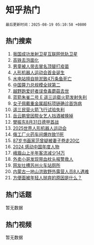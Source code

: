 # 知乎热门

`最后更新时间：2025-08-19 05:10:58 +0800`

## 热门搜索

1. [我国成功发射卫星互联网低轨卫星](https://www.zhihu.com/search?q=%E6%88%91%E5%9B%BD%E6%88%90%E5%8A%9F%E5%8F%91%E5%B0%84%E5%8D%AB%E6%98%9F%E4%BA%92%E8%81%94%E7%BD%91%E4%BD%8E%E8%BD%A8%E5%8D%AB%E6%98%9F)
1. [高铁去泡面化](https://www.zhihu.com/search?q=%E9%AB%98%E9%93%81%E5%8E%BB%E6%B3%A1%E9%9D%A2%E5%8C%96)
1. [男童被人带去冒名顶替打疫苗](https://www.zhihu.com/search?q=%E7%94%B7%E7%AB%A5%E8%A2%AB%E4%BA%BA%E5%B8%A6%E5%8E%BB%E5%86%92%E5%90%8D%E9%A1%B6%E6%9B%BF%E6%89%93%E7%96%AB%E8%8B%97)
1. [人形机器人运动会首金诞生](https://www.zhihu.com/search?q=%E4%BA%BA%E5%BD%A2%E6%9C%BA%E5%99%A8%E4%BA%BA%E8%BF%90%E5%8A%A8%E4%BC%9A%E9%A6%96%E9%87%91%E8%AF%9E%E7%94%9F)
1. [水电站擅自排淤致4万条鱼死亡](https://www.zhihu.com/search?q=%E6%B0%B4%E7%94%B5%E7%AB%99%E6%93%85%E8%87%AA%E6%8E%92%E6%B7%A4%E8%87%B44%E4%B8%87%E6%9D%A1%E9%B1%BC%E6%AD%BB%E4%BA%A1)
1. [中国算力总规模全球第二](https://www.zhihu.com/search?q=%E4%B8%AD%E5%9B%BD%E7%AE%97%E5%8A%9B%E6%80%BB%E8%A7%84%E6%A8%A1%E5%85%A8%E7%90%83%E7%AC%AC%E4%BA%8C)
1. [越野跑爱好者误食毒蘑菇去世](https://www.zhihu.com/search?q=%E8%B6%8A%E9%87%8E%E8%B7%91%E7%88%B1%E5%A5%BD%E8%80%85%E8%AF%AF%E9%A3%9F%E6%AF%92%E8%98%91%E8%8F%87%E5%8E%BB%E4%B8%96)
1. [蓝箭朱雀二号 E 遥三运载火箭发射失利](https://www.zhihu.com/search?q=%E8%93%9D%E7%AE%AD%E6%9C%B1%E9%9B%80%E4%BA%8C%E5%8F%B7%20E%20%E9%81%A5%E4%B8%89%E8%BF%90%E8%BD%BD%E7%81%AB%E7%AE%AD%E5%8F%91%E5%B0%84%E5%A4%B1%E5%88%A9)
1. [女子佩戴重金属超标项链确诊首饰病](https://www.zhihu.com/search?q=%E5%A5%B3%E5%AD%90%E4%BD%A9%E6%88%B4%E9%87%8D%E9%87%91%E5%B1%9E%E8%B6%85%E6%A0%87%E9%A1%B9%E9%93%BE%E7%A1%AE%E8%AF%8A%E9%A6%96%E9%A5%B0%E7%97%85)
1. [遥三民营火箭飞行试验失利](https://www.zhihu.com/search?q=%E9%81%A5%E4%B8%89%E6%B0%91%E8%90%A5%E7%81%AB%E7%AE%AD%E9%A3%9E%E8%A1%8C%E8%AF%95%E9%AA%8C%E5%A4%B1%E5%88%A9)
1. [岳云鹏曾因帮女艺人挡酒被换掉](https://www.zhihu.com/search?q=%E5%B2%B3%E4%BA%91%E9%B9%8F%E6%9B%BE%E5%9B%A0%E5%B8%AE%E5%A5%B3%E8%89%BA%E4%BA%BA%E6%8C%A1%E9%85%92%E8%A2%AB%E6%8D%A2%E6%8E%89)
1. [樊振东8月31日德甲首战](https://www.zhihu.com/search?q=%E6%A8%8A%E6%8C%AF%E4%B8%9C8%E6%9C%8831%E6%97%A5%E5%BE%B7%E7%94%B2%E9%A6%96%E6%88%98)
1. [2025世界人形机器人运动会](https://www.zhihu.com/search?q=2025%E4%B8%96%E7%95%8C%E4%BA%BA%E5%BD%A2%E6%9C%BA%E5%99%A8%E4%BA%BA%E8%BF%90%E5%8A%A8%E4%BC%9A)
1. [俄工厂火药车间爆炸致11死](https://www.zhihu.com/search?q=%E4%BF%84%E5%B7%A5%E5%8E%82%E7%81%AB%E8%8D%AF%E8%BD%A6%E9%97%B4%E7%88%86%E7%82%B8%E8%87%B411%E6%AD%BB)
1. [87岁书画家范曾疑被妻子卷走20亿](https://www.zhihu.com/search?q=87%E5%B2%81%E4%B9%A6%E7%94%BB%E5%AE%B6%E8%8C%83%E6%9B%BE%E7%96%91%E8%A2%AB%E5%A6%BB%E5%AD%90%E5%8D%B7%E8%B5%B020%E4%BA%BF)
1. [2024 感动中国年度人物](https://www.zhihu.com/search?q=2024%20%E6%84%9F%E5%8A%A8%E4%B8%AD%E5%9B%BD%E5%B9%B4%E5%BA%A6%E4%BA%BA%E7%89%A9)
1. [峨眉山上半年客流减少14万](https://www.zhihu.com/search?q=%E5%B3%A8%E7%9C%89%E5%B1%B1%E4%B8%8A%E5%8D%8A%E5%B9%B4%E5%AE%A2%E6%B5%81%E5%87%8F%E5%B0%9114%E4%B8%87)
1. [外卖小哥发现带血枕头报警救人](https://www.zhihu.com/search?q=%E5%A4%96%E5%8D%96%E5%B0%8F%E5%93%A5%E5%8F%91%E7%8E%B0%E5%B8%A6%E8%A1%80%E6%9E%95%E5%A4%B4%E6%8A%A5%E8%AD%A6%E6%95%91%E4%BA%BA)
1. [网友吐槽苏州火车站厕所](https://www.zhihu.com/search?q=%E7%BD%91%E5%8F%8B%E5%90%90%E6%A7%BD%E8%8B%8F%E5%B7%9E%E7%81%AB%E8%BD%A6%E7%AB%99%E5%8E%95%E6%89%80)
1. [内蒙古一地山洪致野外露营人员8人遇难](https://www.zhihu.com/search?q=%E5%86%85%E8%92%99%E5%8F%A4%E4%B8%80%E5%9C%B0%E5%B1%B1%E6%B4%AA%E8%87%B4%E9%87%8E%E5%A4%96%E9%9C%B2%E8%90%A5%E4%BA%BA%E5%91%988%E4%BA%BA%E9%81%87%E9%9A%BE)
1. [方便面被年轻人抛弃的原因是什么？](https://www.zhihu.com/search?q=%E6%96%B9%E4%BE%BF%E9%9D%A2%E8%A2%AB%E5%B9%B4%E8%BD%BB%E4%BA%BA%E6%8A%9B%E5%BC%83%E7%9A%84%E5%8E%9F%E5%9B%A0%E6%98%AF%E4%BB%80%E4%B9%88%EF%BC%9F)

## 热门话题

暂无数据

## 热门视频

暂无数据